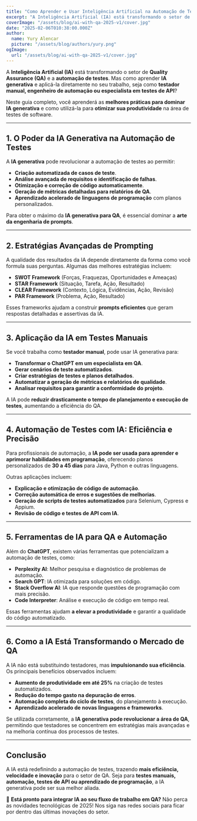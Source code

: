 ```yaml
---
title: "Como Aprender e Usar Inteligência Artificial na Automação de Testes"
excerpt: "A Inteligência Artificial (IA) está transformando o setor de Quality Assurance (QA) e a automação de testes. Mas como aprender IA generativa e aplicá-la diretamente no seu trabalho, seja como testador manual, engenheiro de automação ou especialista em testes de API?"
coverImage: "/assets/blog/ai-with-qa-2025-v1/cover.jpg"
date: "2025-02-06T010:38:00.000Z"
author:
  name: Yury Alencar
  picture: "/assets/blog/authors/yury.png"
ogImage:
  url: "/assets/blog/ai-with-qa-2025-v1/cover.jpg"
---
```


A **Inteligência Artificial (IA)** está transformando o setor de **Quality Assurance (QA)** e a **automação de testes**. Mas como aprender **IA generativa** e aplicá-la diretamente no seu trabalho, seja como **testador manual, engenheiro de automação ou especialista em testes de API**?

Neste guia completo, você aprenderá as **melhores práticas para dominar IA generativa** e como utilizá-la para **otimizar sua produtividade** na área de testes de software.

---

## **1. O Poder da IA Generativa na Automação de Testes**

A **IA generativa** pode revolucionar a automação de testes ao permitir:

- **Criação automatizada de casos de teste**.
- **Análise avançada de requisitos e identificação de falhas**.
- **Otimização e correção de código automaticamente**.
- **Geração de métricas detalhadas para relatórios de QA**.
- **Aprendizado acelerado de linguagens de programação** com planos personalizados.

Para obter o máximo da **IA generativa para QA**, é essencial dominar a **arte da engenharia de prompts**.

---

## **2. Estratégias Avançadas de Prompting**

A qualidade dos resultados da IA depende diretamente da forma como você formula suas perguntas. Algumas das melhores estratégias incluem:

- **SWOT Framework** (Forças, Fraquezas, Oportunidades e Ameaças)
- **STAR Framework** (Situação, Tarefa, Ação, Resultado)
- **CLEAR Framework** (Contexto, Lógica, Evidências, Ação, Revisão)
- **PAR Framework** (Problema, Ação, Resultado)

Esses frameworks ajudam a construir **prompts eficientes** que geram respostas detalhadas e assertivas da IA.

---

## **3. Aplicação da IA em Testes Manuais**

Se você trabalha como **testador manual**, pode usar IA generativa para:

- **Transformar o ChatGPT em um especialista em QA**.
- **Gerar cenários de teste automatizados**.
- **Criar estratégias de testes e planos detalhados**.
- **Automatizar a geração de métricas e relatórios de qualidade**.
- **Analisar requisitos para garantir a conformidade do projeto**.

A IA pode **reduzir drasticamente o tempo de planejamento e execução de testes**, aumentando a eficiência do QA.

---

## **4. Automação de Testes com IA: Eficiência e Precisão**

Para profissionais de automação, a **IA pode ser usada para aprender e aprimorar habilidades em programação**, oferecendo planos personalizados de **30 a 45 dias** para Java, Python e outras linguagens.

Outras aplicações incluem:

- **Explicação e otimização de código de automação**.
- **Correção automática de erros e sugestões de melhorias**.
- **Geração de scripts de testes automatizados** para Selenium, Cypress e Appium.
- **Revisão de código e testes de API com IA**.

---

## **5. Ferramentas de IA para QA e Automação**

Além do **ChatGPT**, existem várias ferramentas que potencializam a automação de testes, como:

- **Perplexity AI**: Melhor pesquisa e diagnóstico de problemas de automação.
- **Search GPT**: IA otimizada para soluções em código.
- **Stack Overflow AI**: IA que responde questões de programação com mais precisão.
- **Code Interpreter**: Análise e execução de código em tempo real.

Essas ferramentas ajudam **a elevar a produtividade** e garantir a qualidade do código automatizado.

---

## **6. Como a IA Está Transformando o Mercado de QA**

A IA não está substituindo testadores, mas **impulsionando sua eficiência**. Os principais benefícios observados incluem:

- **Aumento de produtividade em até 25%** na criação de testes automatizados.
- **Redução do tempo gasto na depuração de erros**.
- **Automação completa do ciclo de testes**, do planejamento à execução.
- **Aprendizado acelerado de novas linguagens e frameworks**.

Se utilizada corretamente, a **IA generativa pode revolucionar a área de QA**, permitindo que testadores se concentrem em estratégias mais avançadas e na melhoria contínua dos processos de testes.

---

## **Conclusão**

A IA está redefinindo a automação de testes, trazendo **mais eficiência, velocidade e inovação** para o setor de QA. Seja para **testes manuais, automação, testes de API ou aprendizado de programação**, a IA generativa pode ser sua melhor aliada.

🚀 **Está pronto para integrar IA ao seu fluxo de trabalho em QA?** Não perca as novidades tecnológicas de 2025! Nos siga nas redes sociais para ficar por dentro das últimas inovações do setor.
